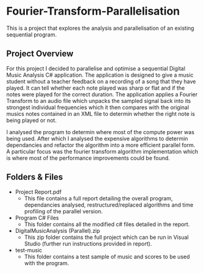 # Fourier-Transform-Parallelisation
This is a project that explores the analysis and parallelisation of an existing sequential program.

## Project Overview
For this project I decided to parallelise and optimise a sequential Digital Music Analysis C# application. The application is designed to give a music student without a teacher feedback on a recording of a song that they have played. It can tell whether each note played was sharp or flat and if the notes were played for the correct duration. The application applies a Fourier Transform to an audio file which unpacks the sampled signal back into its strongest individual frequencies which it then compares with the original musics notes contained in an XML file to determin whether the right note is being played or not.

I analysed the program to determin where most of the compute power was being used. After which I analysed the expensive algorithms to determin dependancies and refactor the algorithm into a more efficient parallel form. A particular focus was the fourier transform algorithm implementation which is where most of the performance improvements could be found.

## Folders & Files
* Project Report.pdf
  * This file contains a full report detailing the overall program, dependancies analysed, restructured/replaced algorithms and time profiling of the parallel version.
* Program C# Files
  * This folder contains all the modified c# files detailed in the report.
* DigitalMusicAnalysis (Parallel).zip
  * This zip folder contains the full project which can be run in Visual Studio (further run instructions provided in report).
* test-music
  * This folder contains a test sample of music and scores to be used with the program.
